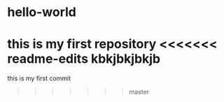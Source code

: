 # hello-world
this is my first repository
<<<<<<< readme-edits
kbkjbkjbkjb
=======
this is my first commit
>>>>>>> master
